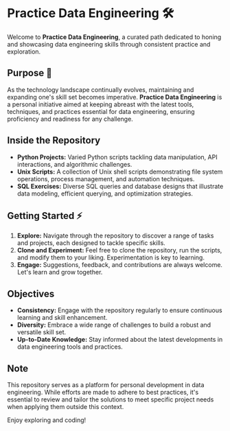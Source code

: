 # Practice Data Engineering 🛠️

Welcome to **Practice Data Engineering**, a curated path dedicated to honing and showcasing data engineering skills through consistent practice and exploration.

## Purpose 🎯

As the technology landscape continually evolves, maintaining and expanding one's skill set becomes imperative. **Practice Data Engineering** is a personal initiative aimed at keeping abreast with the latest tools, techniques, and practices essential for data engineering, ensuring proficiency and readiness for any challenge.

## Inside the Repository

- **Python Projects:** Varied Python scripts tackling data manipulation, API interactions, and algorithmic challenges.
- **Unix Scripts:** A collection of Unix shell scripts demonstrating file system operations, process management, and automation techniques.
- **SQL Exercises:** Diverse SQL queries and database designs that illustrate data modeling, efficient querying, and optimization strategies.

## Getting Started ⚡

1. **Explore:** Navigate through the repository to discover a range of tasks and projects, each designed to tackle specific skills.
2. **Clone and Experiment:** Feel free to clone the repository, run the scripts, and modify them to your liking. Experimentation is key to learning.
3. **Engage:** Suggestions, feedback, and contributions are always welcome. Let's learn and grow together.

## Objectives

- **Consistency:** Engage with the repository regularly to ensure continuous learning and skill enhancement.
- **Diversity:** Embrace a wide range of challenges to build a robust and versatile skill set.
- **Up-to-Date Knowledge:** Stay informed about the latest developments in data engineering tools and practices.

## Note

This repository serves as a platform for personal development in data engineering. While efforts are made to adhere to best practices, it's essential to review and tailor the solutions to meet specific project needs when applying them outside this context.

Enjoy exploring and coding!
